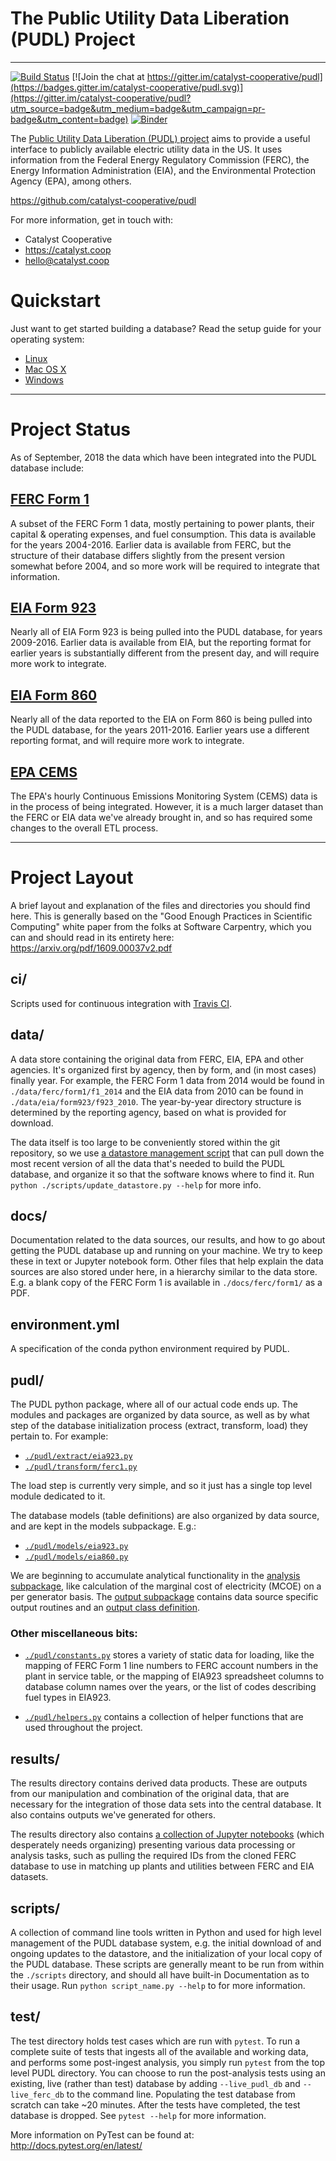 # The Public Utility Data Liberation (PUDL) Project
---
[![Build Status](https://travis-ci.org/catalyst-cooperative/pudl.svg?branch=master)](https://travis-ci.org/catalyst-cooperative/pudl)
[![Join the chat at https://gitter.im/catalyst-cooperative/pudl](https://badges.gitter.im/catalyst-cooperative/pudl.svg)](https://gitter.im/catalyst-cooperative/pudl?utm_source=badge&utm_medium=badge&utm_campaign=pr-badge&utm_content=badge)
[![Binder](https://mybinder.org/badge.svg)](https://mybinder.org/v2/gh/catalyst-cooperative/pudl/master)

The [Public Utility Data Liberation (PUDL)
project](https://catalyst.coop/public-utility-data-liberation/) aims to provide
a useful interface to publicly available electric utility data in the US.  It
uses information from the Federal Energy Regulatory Commission (FERC), the
Energy Information Administration (EIA), and the Environmental Protection
Agency (EPA), among others.

https://github.com/catalyst-cooperative/pudl

For more information, get in touch with:
 - Catalyst Cooperative
 - https://catalyst.coop
 - hello@catalyst.coop

# Quickstart
Just want to get started building a database? Read the setup guide for your
operating system:
 - [Linux](/docs/getting_started_linux.md)
 - [Mac OS X](/docs/getting_started_mac.md)
 - [Windows](/docs/getting_started_pc.md)

---
# Project Status
As of September, 2018 the data which have been integrated into the PUDL
database include:

## [FERC Form 1](https://www.ferc.gov/docs-filing/forms/form-1/data.asp)
A subset of the FERC Form 1 data, mostly pertaining to power plants, their
capital & operating expenses, and fuel consumption. This data is available for
the years 2004-2016. Earlier data is available from FERC, but the structure of
their database differs slightly from the present version somewhat before 2004,
and so more work will be required to integrate that information.

## [EIA Form 923](https://www.eia.gov/electricity/data/eia923/)
Nearly all of EIA Form 923 is being pulled into the PUDL database, for years
2009-2016. Earlier data is available from EIA, but the reporting format for
earlier years is substantially different from the present day, and will require
more work to integrate.

## [EIA Form 860](https://www.eia.gov/electricity/data/eia860/)
Nearly all of the data reported to the EIA on Form 860 is being pulled into the
PUDL database, for the years 2011-2016. Earlier years use a different reporting
format, and will require more work to integrate.

## [EPA CEMS](https://ampd.epa.gov/ampd/)
The EPA's hourly Continuous Emissions Monitoring System (CEMS) data is in the
process of being integrated. However, it is a much larger dataset than the FERC
or EIA data we've already brought in, and so has required some changes to the
overall ETL process.

---
# Project Layout
A brief layout and explanation of the files and directories you should find
here.  This is generally based on the "Good Enough Practices in Scientific
Computing" white paper from the folks at Software Carpentry, which you can and
should read in its entirety here: https://arxiv.org/pdf/1609.00037v2.pdf

## ci/
Scripts used for continuous integration with [Travis CI](https://travis-ci.org/catalyst-cooperative/pudl).

## data/
A data store containing the original data from FERC, EIA, EPA and other
agencies. It's organized first by agency, then by form, and (in most cases)
finally year. For example, the FERC Form 1 data from 2014 would be found in
`./data/ferc/form1/f1_2014` and the EIA data from 2010 can be found in
`./data/eia/form923/f923_2010`. The year-by-year directory structure is
determined by the reporting agency, based on what is provided for download.

The data itself is too large to be conveniently stored within the git
repository, so we use [a datastore management
script](/scripts/update_datastore.py) that can pull down the most recent
version of all the data that's needed to build the PUDL database, and organize
it so that the software knows where to find it. Run `python
./scripts/update_datastore.py --help` for more info.

## docs/
Documentation related to the data sources, our results, and how to go about
getting the PUDL database up and running on your machine. We try to keep these
in text or Jupyter notebook form. Other files that help explain the data
sources are also stored under here, in a hierarchy similar to the data store.
E.g. a blank copy of the FERC Form 1 is available in `./docs/ferc/form1/` as a
PDF.

## environment.yml
A specification of the conda python environment required by PUDL.

## pudl/
The PUDL python package, where all of our actual code ends up. The modules and
packages are organized by data source, as well as by what step of the database
initialization process (extract, transform, load) they pertain to. For example:
 - [`./pudl/extract/eia923.py`](/pudl/pudl/extract/eia923.py)
 - [`./pudl/transform/ferc1.py`](/pudl/pudl/transform/ferc1.py)

The load step is currently very simple, and so it just has a single top level
module dedicated to it.

The database models (table definitions) are also organized by data source, and
are kept in the models subpackage. E.g.:
 - [`./pudl/models/eia923.py`](/pudl/pudl/models/eia923.py)
 - [`./pudl/models/eia860.py`](/pudl/pudl/models/eia860.py)

We are beginning to accumulate analytical functionality in the [analysis
subpackage](/pudl/analysis/), like calculation of the marginal cost of
electricity (MCOE) on a per generator basis. The [output
subpackage](/pudl/output/) contains data source specific output routines and an
[output class definition](/pudl/output/pudltabl.py).

### Other miscellaneous bits:
 - [`./pudl/constants.py`](/pudl/pudl/constants.py) stores a variety of static
   data for loading, like the mapping of FERC Form 1 line numbers to FERC
   account numbers in the plant in service table, or the mapping of EIA923
   spreadsheet columns to database column names over the years, or the list of
   codes describing fuel types in EIA923.

 - [`./pudl/helpers.py`](/pudl/pudl/constants.py) contains a collection of
   helper functions that are used throughout the project.

## results/
The results directory contains derived data products. These are outputs from
our manipulation and combination of the original data, that are necessary for
the integration of those data sets into the central database. It also
contains outputs we've generated for others.

The results directory also contains [a collection of Jupyter
notebooks](/pudl/results/notebooks) (which desperately needs organizing)
presenting various data processing or analysis tasks, such as pulling the
required IDs from the cloned FERC database to use in matching up plants and
utilities between FERC and EIA datasets.

## scripts/
A collection of command line tools written in Python and used for high level
management of the PUDL database system, e.g. the initial download of and
ongoing updates to the datastore, and the initialization of your local copy of
the PUDL database.  These scripts are generally meant to be run from within the
`./scripts` directory, and should all have built-in Documentation as to their
usage. Run `python script_name.py --help` to for more information.

## test/
The test directory holds test cases which are run with `pytest`. To run a
complete suite of tests that ingests all of the available and working data, and
performs some post-ingest analysis, you simply run `pytest` from the top level
PUDL directory. You can choose to run the post-analysis tests using an
existing, live (rather than test) database by adding `--live_pudl_db` and
`--live_ferc_db` to the command line. Populating the test database from scratch
can take ~20 minutes. After the tests have completed, the test database is
dropped. See `pytest --help` for more information.

More information on PyTest can be found at: http://docs.pytest.org/en/latest/
